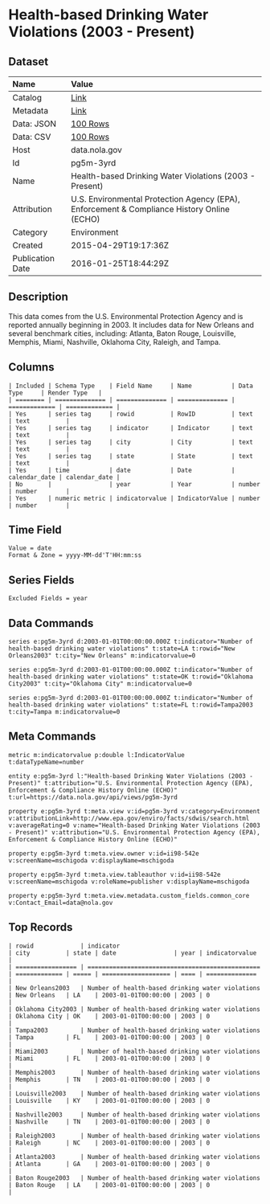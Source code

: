 # Health-based Drinking Water Violations (2003 - Present)

## Dataset

| Name | Value |
| :--- | :---- |
| Catalog | [Link](https://catalog.data.gov/dataset/health-based-drinking-water-violations-2003-present) |
| Metadata | [Link](https://data.nola.gov/api/views/pg5m-3yrd) |
| Data: JSON | [100 Rows](https://data.nola.gov/api/views/pg5m-3yrd/rows.json?max_rows=100) |
| Data: CSV | [100 Rows](https://data.nola.gov/api/views/pg5m-3yrd/rows.csv?max_rows=100) |
| Host | data.nola.gov |
| Id | pg5m-3yrd |
| Name | Health-based Drinking Water Violations (2003 - Present) |
| Attribution | U.S. Environmental Protection Agency (EPA), Enforcement & Compliance History Online (ECHO) |
| Category | Environment |
| Created | 2015-04-29T19:17:36Z |
| Publication Date | 2016-01-25T18:44:29Z |

## Description

This data comes from the U.S. Environmental Protection Agency and is reported annually beginning in 2003. It includes data for New Orleans and several benchmark cities, including: Atlanta, Baton Rouge, Louisville, Memphis, Miami, Nashville, Oklahoma City, Raleigh, and Tampa.

## Columns

```ls
| Included | Schema Type    | Field Name     | Name           | Data Type     | Render Type   |
| ======== | ============== | ============== | ============== | ============= | ============= |
| Yes      | series tag     | rowid          | RowID          | text          | text          |
| Yes      | series tag     | indicator      | Indicator      | text          | text          |
| Yes      | series tag     | city           | City           | text          | text          |
| Yes      | series tag     | state          | State          | text          | text          |
| Yes      | time           | date           | Date           | calendar_date | calendar_date |
| No       |                | year           | Year           | number        | number        |
| Yes      | numeric metric | indicatorvalue | IndicatorValue | number        | number        |
```

## Time Field

```ls
Value = date
Format & Zone = yyyy-MM-dd'T'HH:mm:ss
```

## Series Fields

```ls
Excluded Fields = year
```

## Data Commands

```ls
series e:pg5m-3yrd d:2003-01-01T00:00:00.000Z t:indicator="Number of health-based drinking water violations" t:state=LA t:rowid="New Orleans2003" t:city="New Orleans" m:indicatorvalue=0

series e:pg5m-3yrd d:2003-01-01T00:00:00.000Z t:indicator="Number of health-based drinking water violations" t:state=OK t:rowid="Oklahoma City2003" t:city="Oklahoma City" m:indicatorvalue=0

series e:pg5m-3yrd d:2003-01-01T00:00:00.000Z t:indicator="Number of health-based drinking water violations" t:state=FL t:rowid=Tampa2003 t:city=Tampa m:indicatorvalue=0
```

## Meta Commands

```ls
metric m:indicatorvalue p:double l:IndicatorValue t:dataTypeName=number

entity e:pg5m-3yrd l:"Health-based Drinking Water Violations (2003 - Present)" t:attribution="U.S. Environmental Protection Agency (EPA), Enforcement & Compliance History Online (ECHO)" t:url=https://data.nola.gov/api/views/pg5m-3yrd

property e:pg5m-3yrd t:meta.view v:id=pg5m-3yrd v:category=Environment v:attributionLink=http://www.epa.gov/enviro/facts/sdwis/search.html v:averageRating=0 v:name="Health-based Drinking Water Violations (2003 - Present)" v:attribution="U.S. Environmental Protection Agency (EPA), Enforcement & Compliance History Online (ECHO)"

property e:pg5m-3yrd t:meta.view.owner v:id=ii98-542e v:screenName=mschigoda v:displayName=mschigoda

property e:pg5m-3yrd t:meta.view.tableauthor v:id=ii98-542e v:screenName=mschigoda v:roleName=publisher v:displayName=mschigoda

property e:pg5m-3yrd t:meta.view.metadata.custom_fields.common_core v:Contact_Email=data@nola.gov
```

## Top Records

```ls
| rowid             | indicator                                        | city          | state | date                | year | indicatorvalue | 
| ================= | ================================================ | ============= | ===== | =================== | ==== | ============== | 
| New Orleans2003   | Number of health-based drinking water violations | New Orleans   | LA    | 2003-01-01T00:00:00 | 2003 | 0              | 
| Oklahoma City2003 | Number of health-based drinking water violations | Oklahoma City | OK    | 2003-01-01T00:00:00 | 2003 | 0              | 
| Tampa2003         | Number of health-based drinking water violations | Tampa         | FL    | 2003-01-01T00:00:00 | 2003 | 0              | 
| Miami2003         | Number of health-based drinking water violations | Miami         | FL    | 2003-01-01T00:00:00 | 2003 | 0              | 
| Memphis2003       | Number of health-based drinking water violations | Memphis       | TN    | 2003-01-01T00:00:00 | 2003 | 0              | 
| Louisville2003    | Number of health-based drinking water violations | Louisville    | KY    | 2003-01-01T00:00:00 | 2003 | 0              | 
| Nashville2003     | Number of health-based drinking water violations | Nashville     | TN    | 2003-01-01T00:00:00 | 2003 | 0              | 
| Raleigh2003       | Number of health-based drinking water violations | Raleigh       | NC    | 2003-01-01T00:00:00 | 2003 | 0              | 
| Atlanta2003       | Number of health-based drinking water violations | Atlanta       | GA    | 2003-01-01T00:00:00 | 2003 | 0              | 
| Baton Rouge2003   | Number of health-based drinking water violations | Baton Rouge   | LA    | 2003-01-01T00:00:00 | 2003 | 0              | 
```
